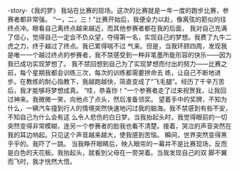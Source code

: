  -story-《我的梦》
       我站在比赛的现场。这次的比赛就是一年一度的跑步比赛，参赛者都非常强。
       “一，二，三！”比赛开始后，我便全力以赴，像离弦的箭似的往终点冲。眼看自己离终点越来越近，而其他参赛者都在我的后面，
我对自己充满了信心，觉得自己一定会不负众望，夺得第一名，实现自己的梦想。我费了九牛二虎之力，终于越过了终点。我已累得喘不过
气来。但是，当我环顾四周，发现我是唯一一个越过终点的参赛者，我不禁感受到一种非笔墨所能形容的快乐——因为我已成功实现梦想了。
       我不禁回想到自己为了实现梦想而付出的努力——比赛之前，每个星期我都会训练三次，每次的训练都需要拼命去
练，让自己不断地进步。在教练的耐心指教下，我越跑越快，简直变成了“飞毛腿”。经历了千辛万苦后，我才能够将梦想成真。
       “哇，恭喜你！"一个参赛者走了过来祝贺我，让我回过神来。我微微一笑，向他点了点头，然后准备领奖。
       望着手中的奖牌，不知为什么，一辆汽车撞到行人的情境突然快速地闪过我的脑海。我不禁感到有些不安，不知自己为什么会有这
么令人悲伤的白日梦。当我抬起头时，我觉得眼前的一切突然变得非常模糊，连另一个参赛者的脸我也看不清楚。接着，哭泣的声音突然在
我的耳边响起。只见这个声音越来越大，使我感到苦恼。
       瞬间，世界突然变得黑乎乎的。我吓了一跳。
       当我睁开眼睛后，映入眼帘的一幕并不是比赛现场，反而是白色的天花板。我抬起头，就看到父母在一旁哭着。当我发现自己的双
脚不翼而飞时，我才恍然大悟。

